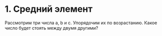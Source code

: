 # 1. Средний элемент

Рассмотрим три числа a, b и c. Упорядочим их по возрастанию. Какое число будет стоять между двумя другими?